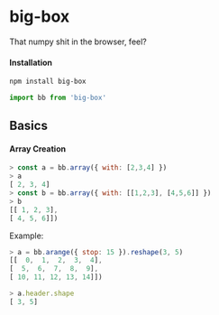 # big-box

That numpy shit in the browser, feel?

#### Installation

```sh
npm install big-box
```

```js
import bb from 'big-box'
```
## Basics

#### Array Creation

```js
> const a = bb.array({ with: [2,3,4] })
> a
[ 2, 3, 4]
> const b = bb.array({ with: [[1,2,3], [4,5,6]] })
> b
[[ 1, 2, 3],
[ 4, 5, 6]])
```

Example:
```js
> a = bb.arange({ stop: 15 }).reshape(3, 5)
[[  0,  1,  2,  3,  4],
[  5,  6,  7,  8,  9],
[ 10, 11, 12, 13, 14]])

> a.header.shape
[ 3, 5]

```

